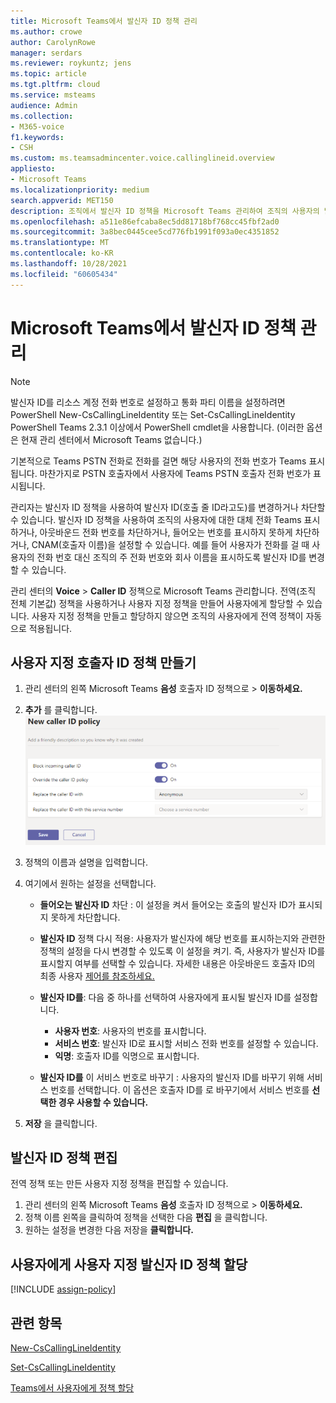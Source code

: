 ```yaml
---
title: Microsoft Teams에서 발신자 ID 정책 관리
ms.author: crowe
author: CarolynRowe
manager: serdars
ms.reviewer: roykuntz; jens
ms.topic: article
ms.tgt.pltfrm: cloud
ms.service: msteams
audience: Admin
ms.collection:
- M365-voice
f1.keywords:
- CSH
ms.custom: ms.teamsadmincenter.voice.callinglineid.overview
appliesto:
- Microsoft Teams
ms.localizationpriority: medium
search.appverid: MET150
description: 조직에서 발신자 ID 정책을 Microsoft Teams 관리하여 조직의 사용자의 발신자 ID를 변경하거나 차단하는 Teams 방법을 알아보고 있습니다.
ms.openlocfilehash: a511e86efcaba8ec5dd81718bf768cc45fbf2ad0
ms.sourcegitcommit: 3a8bec0445cee5cd776fb1991f093a0ec4351852
ms.translationtype: MT
ms.contentlocale: ko-KR
ms.lasthandoff: 10/28/2021
ms.locfileid: "60605434"
---
```

# <a name="manage-caller-id-policies-in-microsoft-teams"></a>Microsoft Teams에서 발신자 ID 정책 관리

> [!NOTE]
> 발신자 ID를 리소스 계정 전화 번호로 설정하고 통화 파티 이름을 설정하려면 PowerShell New-CsCallingLineIdentity 또는 Set-CsCallingLineIdentity PowerShell Teams 2.3.1 이상에서 PowerShell cmdlet을 사용합니다. (이러한 옵션은 현재 관리 센터에서 Microsoft Teams 없습니다.) 

기본적으로 Teams PSTN 전화로 전화를 걸면 해당 사용자의 전화 번호가 Teams 표시됩니다. 마찬가지로 PSTN 호출자에서 사용자에 Teams PSTN 호출자 전화 번호가 표시됩니다.

관리자는 발신자 ID 정책을 사용하여 발신자 ID(호출 줄 ID라고도)를 변경하거나 차단할 수 있습니다. 발신자 ID 정책을 사용하여 조직의 사용자에 대한 대체 전화 Teams 표시하거나, 아웃바운드 전화 번호를 차단하거나, 들어오는 번호를 표시하지 못하게 차단하거나, CNAM(호출자 이름)을 설정할 수 있습니다. 예를 들어 사용자가 전화를 걸 때 사용자의 전화 번호 대신 조직의 주 전화 번호와 회사 이름을 표시하도록 발신자 ID를 변경할 수 있습니다.

관리 센터의 **Voice**  >  **Caller ID** 정책으로 Microsoft Teams 관리합니다. 전역(조직 전체 기본값) 정책을 사용하거나 사용자 지정 정책을 만들어 사용자에게 할당할 수 있습니다. 사용자 지정 정책을 만들고 할당하지 않으면 조직의 사용자에게 전역 정책이 자동으로 적용됩니다.

## <a name="create-a-custom-caller-id-policy"></a>사용자 지정 호출자 ID 정책 만들기

1. 관리 센터의 왼쪽 Microsoft Teams **음성** 호출자 ID 정책으로  >  **이동하세요.**
2. **추가** 를 클릭합니다. <br>
![관리 센터의 새 발신자 ID 정책 페이지의 스크린샷.](media/caller-id-policies-add-policy.png)
3. 정책의 이름과 설명을 입력합니다.
4. 여기에서 원하는 설정을 선택합니다.

    - **들어오는 발신자 ID** 차단 : 이 설정을 켜서 들어오는 호출의 발신자 ID가 표시되지 못하게 차단합니다.
    - **발신자 ID** 정책 다시 적용: 사용자가 발신자에 해당 번호를 표시하는지와 관련한 정책의 설정을 다시 변경할 수 있도록 이 설정을 켜기. 즉, 사용자가 발신자 ID를 표시할지 여부를 선택할 수 있습니다. 자세한 내용은 아웃바운드 호출자 ID의 최종 사용자 [제어를 참조하세요.](./how-can-caller-id-be-used-in-your-organization.md#end-user-control-of-outbound-caller-id)
    - **발신자 ID를**: 다음 중 하나를 선택하여 사용자에게 표시될 발신자 ID를 설정합니다.

        - **사용자 번호**: 사용자의 번호를 표시합니다. 
        - **서비스 번호**: 발신자 ID로 표시할 서비스 전화 번호를 설정할 수 있습니다.
        - **익명**: 호출자 ID를 익명으로 표시합니다.

    - **발신자 ID를** 이 서비스 번호로 바꾸기 : 사용자의 발신자 ID를 바꾸기 위해 서비스 번호를 선택합니다. 이 옵션은 호출자  ID를 로 바꾸기에서 서비스 번호를 **선택한 경우 사용할 수 있습니다.**

5. **저장** 을 클릭합니다.

## <a name="edit-a-caller-id-policy"></a>발신자 ID 정책 편집

전역 정책 또는 만든 사용자 지정 정책을 편집할 수 있습니다. 

1. 관리 센터의 왼쪽 Microsoft Teams **음성** 호출자 ID 정책으로  >  **이동하세요.**
2. 정책 이름 왼쪽을 클릭하여 정책을 선택한 다음 **편집** 을 클릭합니다.
3. 원하는 설정을 변경한 다음 저장을 **클릭합니다.**

## <a name="assign-a-custom-caller-id-policy-to-users"></a>사용자에게 사용자 지정 발신자 ID 정책 할당

[!INCLUDE [assign-policy](includes/assign-policy.md)]

## <a name="related-topics"></a>관련 항목

[New-CsCallingLineIdentity](/powershell/module/skype/new-cscallinglineidentity)

[Set-CsCallingLineIdentity](/powershell/module/skype/set-cscallinglineidentity)

[Teams에서 사용자에게 정책 할당](policy-assignment-overview.md)